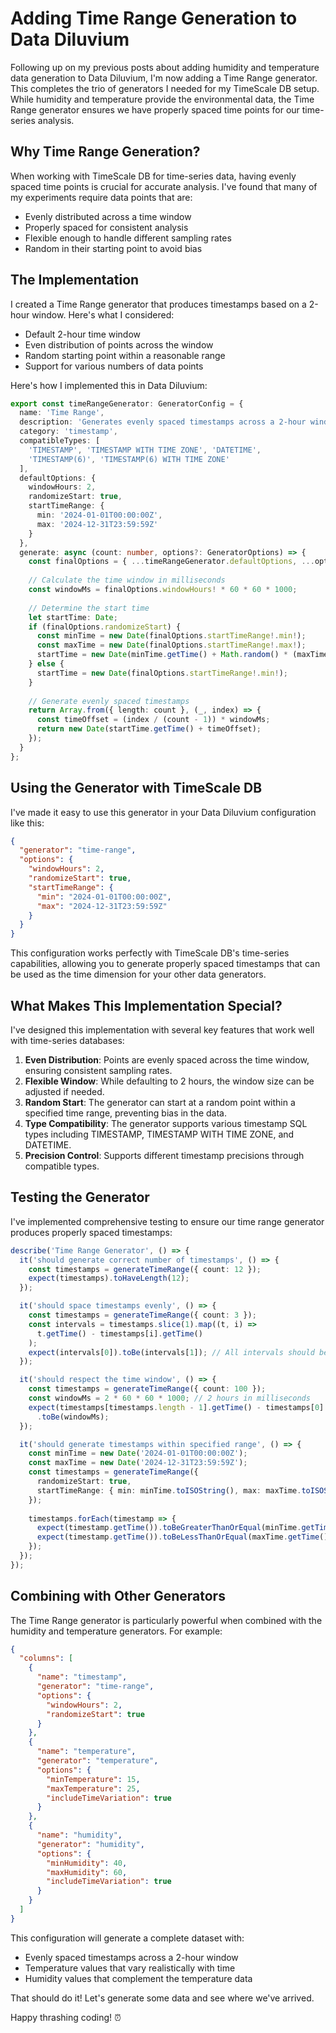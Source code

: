 # Adding Time Range Generation to Data Diluvium

Following up on my previous posts about adding humidity and temperature data generation to Data Diluvium, I'm now adding a Time Range generator. This completes the trio of generators I needed for my TimeScale DB setup. While humidity and temperature provide the environmental data, the Time Range generator ensures we have properly spaced time points for our time-series analysis.

## Why Time Range Generation?

When working with TimeScale DB for time-series data, having evenly spaced time points is crucial for accurate analysis. I've found that many of my experiments require data points that are:
- Evenly distributed across a time window
- Properly spaced for consistent analysis
- Flexible enough to handle different sampling rates
- Random in their starting point to avoid bias

## The Implementation

I created a Time Range generator that produces timestamps based on a 2-hour window. Here's what I considered:
- Default 2-hour time window
- Even distribution of points across the window
- Random starting point within a reasonable range
- Support for various numbers of data points

Here's how I implemented this in Data Diluvium:

```typescript
export const timeRangeGenerator: GeneratorConfig = {
  name: 'Time Range',
  description: 'Generates evenly spaced timestamps across a 2-hour window',
  category: 'timestamp',
  compatibleTypes: [
    'TIMESTAMP', 'TIMESTAMP WITH TIME ZONE', 'DATETIME',
    'TIMESTAMP(6)', 'TIMESTAMP(6) WITH TIME ZONE'
  ],
  defaultOptions: {
    windowHours: 2,
    randomizeStart: true,
    startTimeRange: {
      min: '2024-01-01T00:00:00Z',
      max: '2024-12-31T23:59:59Z'
    }
  },
  generate: async (count: number, options?: GeneratorOptions) => {
    const finalOptions = { ...timeRangeGenerator.defaultOptions, ...options };
    
    // Calculate the time window in milliseconds
    const windowMs = finalOptions.windowHours! * 60 * 60 * 1000;
    
    // Determine the start time
    let startTime: Date;
    if (finalOptions.randomizeStart) {
      const minTime = new Date(finalOptions.startTimeRange!.min!);
      const maxTime = new Date(finalOptions.startTimeRange!.max!);
      startTime = new Date(minTime.getTime() + Math.random() * (maxTime.getTime() - minTime.getTime()));
    } else {
      startTime = new Date(finalOptions.startTimeRange!.min!);
    }
    
    // Generate evenly spaced timestamps
    return Array.from({ length: count }, (_, index) => {
      const timeOffset = (index / (count - 1)) * windowMs;
      return new Date(startTime.getTime() + timeOffset);
    });
  }
};
```

## Using the Generator with TimeScale DB

I've made it easy to use this generator in your Data Diluvium configuration like this:

```json
{
  "generator": "time-range",
  "options": {
    "windowHours": 2,
    "randomizeStart": true,
    "startTimeRange": {
      "min": "2024-01-01T00:00:00Z",
      "max": "2024-12-31T23:59:59Z"
    }
  }
}
```

This configuration works perfectly with TimeScale DB's time-series capabilities, allowing you to generate properly spaced timestamps that can be used as the time dimension for your other data generators.

## What Makes This Implementation Special?

I've designed this implementation with several key features that work well with time-series databases:

1. **Even Distribution**: Points are evenly spaced across the time window, ensuring consistent sampling rates.
2. **Flexible Window**: While defaulting to 2 hours, the window size can be adjusted if needed.
3. **Random Start**: The generator can start at a random point within a specified time range, preventing bias in the data.
4. **Type Compatibility**: The generator supports various timestamp SQL types including TIMESTAMP, TIMESTAMP WITH TIME ZONE, and DATETIME.
5. **Precision Control**: Supports different timestamp precisions through compatible types.

## Testing the Generator

I've implemented comprehensive testing to ensure our time range generator produces properly spaced timestamps:

```typescript
describe('Time Range Generator', () => {
  it('should generate correct number of timestamps', () => {
    const timestamps = generateTimeRange({ count: 12 });
    expect(timestamps).toHaveLength(12);
  });

  it('should space timestamps evenly', () => {
    const timestamps = generateTimeRange({ count: 3 });
    const intervals = timestamps.slice(1).map((t, i) => 
      t.getTime() - timestamps[i].getTime()
    );
    expect(intervals[0]).toBe(intervals[1]); // All intervals should be equal
  });

  it('should respect the time window', () => {
    const timestamps = generateTimeRange({ count: 100 });
    const windowMs = 2 * 60 * 60 * 1000; // 2 hours in milliseconds
    expect(timestamps[timestamps.length - 1].getTime() - timestamps[0].getTime())
      .toBe(windowMs);
  });

  it('should generate timestamps within specified range', () => {
    const minTime = new Date('2024-01-01T00:00:00Z');
    const maxTime = new Date('2024-12-31T23:59:59Z');
    const timestamps = generateTimeRange({
      randomizeStart: true,
      startTimeRange: { min: minTime.toISOString(), max: maxTime.toISOString() }
    });
    
    timestamps.forEach(timestamp => {
      expect(timestamp.getTime()).toBeGreaterThanOrEqual(minTime.getTime());
      expect(timestamp.getTime()).toBeLessThanOrEqual(maxTime.getTime());
    });
  });
});
```

## Combining with Other Generators

The Time Range generator is particularly powerful when combined with the humidity and temperature generators. For example:

```json
{
  "columns": [
    {
      "name": "timestamp",
      "generator": "time-range",
      "options": {
        "windowHours": 2,
        "randomizeStart": true
      }
    },
    {
      "name": "temperature",
      "generator": "temperature",
      "options": {
        "minTemperature": 15,
        "maxTemperature": 25,
        "includeTimeVariation": true
      }
    },
    {
      "name": "humidity",
      "generator": "humidity",
      "options": {
        "minHumidity": 40,
        "maxHumidity": 60,
        "includeTimeVariation": true
      }
    }
  ]
}
```

This configuration will generate a complete dataset with:
- Evenly spaced timestamps across a 2-hour window
- Temperature values that vary realistically with time
- Humidity values that complement the temperature data

That should do it! Let's generate some data and see where we've arrived.

Happy thrashing coding! ⏰ 
